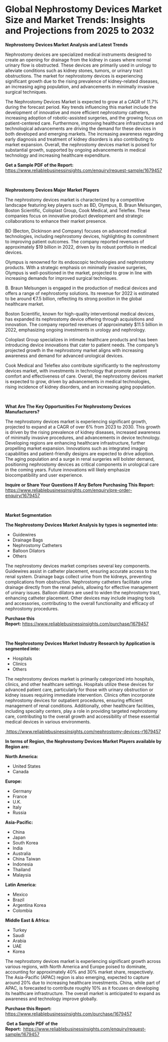 <p><h1>Global Nephrostomy Devices Market Size and Market Trends: Insights and Projections from 2025 to 2032</h1></p><p><strong>Nephrostomy Devices Market Analysis and Latest Trends</strong></p>
<p><p>Nephrostomy devices are specialized medical instruments designed to create an opening for drainage from the kidney in cases where normal urinary flow is obstructed. These devices are primarily used in urology to alleviate conditions such as kidney stones, tumors, or urinary tract obstructions. The market for nephrostomy devices is experiencing significant growth due to the rising prevalence of kidney-related diseases, an increasing aging population, and advancements in minimally invasive surgical techniques.</p><p>The Nephrostomy Devices Market is expected to grow at a CAGR of 11.7% during the forecast period. Key trends influencing this market include the development of innovative and more efficient nephrostomy catheters, increasing adoption of robotic-assisted surgeries, and the growing focus on patient-centered care. Furthermore, improving healthcare infrastructure and technological advancements are driving the demand for these devices in both developed and emerging markets. The increasing awareness regarding early diagnosis and treatment of kidney disorders is also contributing to market expansion. Overall, the nephrostomy devices market is poised for substantial growth, supported by ongoing advancements in medical technology and increasing healthcare expenditure.</p></p>
<p><strong>Get a Sample PDF of the Report:&nbsp;</strong> <a href="https://www.reliablebusinessinsights.com/enquiry/request-sample/1679457?utm_campaign=3134&utm_medium=2&utm_source=Github&utm_content=ia&utm_term=13042025&utm_id=nephrostomy-devices">https://www.reliablebusinessinsights.com/enquiry/request-sample/1679457</a></p>
<p>&nbsp;</p>
<p><strong>Nephrostomy Devices Major Market Players</strong></p>
<p><p>The nephrostomy devices market is characterized by a competitive landscape featuring key players such as BD, Olympus, B. Braun Melsungen, Boston Scientific, Coloplast Group, Cook Medical, and Teleflex. These companies focus on innovative product development and strategic collaborations to enhance their market presence.</p><p>BD (Becton, Dickinson and Company) focuses on advanced medical technologies, including nephrostomy devices, highlighting its commitment to improving patient outcomes. The company reported revenues of approximately $19 billion in 2022, driven by its robust portfolio in medical devices.</p><p>Olympus is renowned for its endoscopic technologies and nephrostomy products. With a strategic emphasis on minimally invasive surgeries, Olympus is well-positioned in the market, projected to grow in line with increasing demands for improved surgical techniques.</p><p>B. Braun Melsungen is engaged in the production of medical devices and offers a range of nephrostomy solutions. Its revenue for 2022 is estimated to be around €7.5 billion, reflecting its strong position in the global healthcare market.</p><p>Boston Scientific, known for high-quality interventional medical devices, has expanded its nephrostomy device offering through acquisitions and innovation. The company reported revenues of approximately $11.5 billion in 2022, emphasizing ongoing investments in urology and nephrology.</p><p>Coloplast Group specializes in intimate healthcare products and has been introducing device innovations that cater to patient needs. The company’s projected growth in the nephrostomy market aligns with increasing awareness and demand for advanced urological devices.</p><p>Cook Medical and Teleflex also contribute significantly to the nephrostomy devices market, with investments in technology that promote patient comfort and effectiveness of care. Overall, the nephrostomy devices market is expected to grow, driven by advancements in medical technologies, rising incidence of kidney disorders, and an increasing aging population.</p></p>
<p>&nbsp;</p>
<p><strong>What Are The Key Opportunities For Nephrostomy Devices Manufacturers?</strong></p>
<p><p>The nephrostomy devices market is experiencing significant growth, projected to expand at a CAGR of over 6% from 2023 to 2030. This growth is driven by the rising prevalence of kidney diseases, increased awareness of minimally invasive procedures, and advancements in device technology. Developing regions are enhancing healthcare infrastructure, further propelling market expansion. Innovations such as integrated imaging capabilities and patient-friendly designs are expected to drive adoption. The aging population and a surge in renal surgeries will bolster demand, positioning nephrostomy devices as critical components in urological care in the coming years. Future innovations will likely emphasize biocompatibility and user experience.</p></p>
<p><strong>Inquire or Share Your Questions If Any Before Purchasing This Report:</strong> <a href="https://www.reliablebusinessinsights.com/enquiry/pre-order-enquiry/1679457?utm_campaign=3134&utm_medium=2&utm_source=Github&utm_content=ia&utm_term=13042025&utm_id=nephrostomy-devices">https://www.reliablebusinessinsights.com/enquiry/pre-order-enquiry/1679457</a></p>
<p>&nbsp;</p>
<p><strong>Market Segmentation</strong></p>
<p><strong>The Nephrostomy Devices Market Analysis by types is segmented into:</strong></p>
<p><ul><li>Guidewires</li><li>Drainage Bags</li><li>Nephrostomy Catheters</li><li>Balloon Dilators</li><li>Others</li></ul></p>
<p><p>The nephrostomy devices market comprises several key components. Guidewires assist in catheter placement, ensuring accurate access to the renal system. Drainage bags collect urine from the kidneys, preventing complications from obstruction. Nephrostomy catheters facilitate urine drainage directly from the renal pelvis, allowing for effective management of urinary issues. Balloon dilators are used to widen the nephrostomy tract, enhancing catheter placement. Other devices may include imaging tools and accessories, contributing to the overall functionality and efficacy of nephrostomy procedures.</p></p>
<p><strong>Purchase this Report:&nbsp;</strong><a href="https://www.reliablebusinessinsights.com/purchase/1679457?utm_campaign=3134&utm_medium=2&utm_source=Github&utm_content=ia&utm_term=13042025&utm_id=nephrostomy-devices">https://www.reliablebusinessinsights.com/purchase/1679457</a></p>
<p>&nbsp;</p>
<p><strong>The Nephrostomy Devices Market Industry Research by Application is segmented into:</strong></p>
<p><ul><li>Hospitals</li><li>Clinics</li><li>Others</li></ul></p>
<p><p>The nephrostomy devices market is primarily categorized into hospitals, clinics, and other healthcare settings. Hospitals utilize these devices for advanced patient care, particularly for those with urinary obstruction or kidney issues requiring immediate intervention. Clinics often incorporate nephrostomy devices for outpatient procedures, ensuring efficient management of renal conditions. Additionally, other healthcare facilities, including specialty centers, play a role in providing targeted nephrostomy care, contributing to the overall growth and accessibility of these essential medical devices in various environments.</p></p>
<p><a href="https://www.reliablebusinessinsights.com/nephrostomy-devices-r1679457?utm_campaign=3134&utm_medium=2&utm_source=Github&utm_content=ia&utm_term=13042025&utm_id=nephrostomy-devices">&nbsp;https://www.reliablebusinessinsights.com/nephrostomy-devices-r1679457</a></p>
<p><strong>In terms of Region, the Nephrostomy Devices Market Players available by Region are:</strong></p>
<p>
    <p> <strong> North America: </strong>
        <ul>
            <li>United States</li>
            <li>Canada</li>
        </ul>
        </p> 
    <p> <strong> Europe: </strong>
        <ul>
            <li>Germany</li>
            <li>France</li>
            <li>U.K.</li>
            <li>Italy</li>
            <li>Russia</li>
        </ul>
        </p> 
    <p> <strong> Asia-Pacific: </strong>
        <ul>
            <li>China</li>
            <li>Japan</li>
            <li>South Korea</li>
            <li>India</li>
            <li>Australia</li>
            <li>China Taiwan</li>
            <li>Indonesia</li>
            <li>Thailand</li>
            <li>Malaysia</li>
        </ul>
        </p> 
    <p> <strong> Latin America: </strong>
        <ul>
            <li>Mexico</li>
            <li>Brazil</li>
            <li>Argentina Korea</li>
            <li>Colombia</li>
        </ul>
        </p> 
    <p> <strong> Middle East & Africa: </strong>
        <ul>
            <li>Turkey</li>
            <li>Saudi</li>
            <li>Arabia</li>
            <li>UAE</li>
            <li>Korea</li>
        </ul>
    </p>
    </p>
<p><p>The nephrostomy devices market is experiencing significant growth across various regions, with North America and Europe poised to dominate, accounting for approximately 40% and 30% market share, respectively. The Asia-Pacific (APAC) region is also emerging, expected to capture around 20% due to increasing healthcare investments. China, while part of APAC, is forecasted to contribute roughly 10% as it focuses on developing its healthcare infrastructure. The overall market is anticipated to expand as awareness and technology improve globally.</p></p>
<p><strong>Purchase this Report: </strong><a href="https://www.reliablebusinessinsights.com/purchase/1679457?utm_campaign=3134&utm_medium=2&utm_source=Github&utm_content=ia&utm_term=13042025&utm_id=nephrostomy-devices">https://www.reliablebusinessinsights.com/purchase/1679457</a></p>
<p>&nbsp;<strong>Get a Sample PDF of the Report:&nbsp;&nbsp;</strong><a href="https://www.reliablebusinessinsights.com/enquiry/request-sample/1679457?utm_campaign=3134&utm_medium=2&utm_source=Github&utm_content=ia&utm_term=13042025&utm_id=nephrostomy-devices">https://www.reliablebusinessinsights.com/enquiry/request-sample/1679457</a></p>
<p><strong></strong></p>
<p><p></p><p></p><p></p></p>